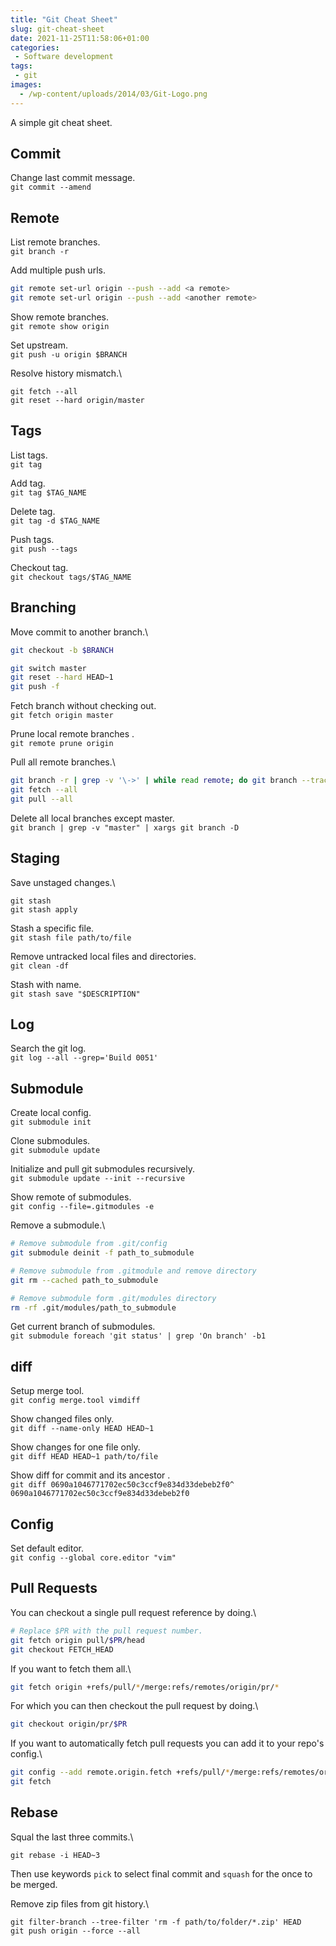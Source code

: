 ```yaml
---
title: "Git Cheat Sheet"
slug: git-cheat-sheet
date: 2021-11-25T11:58:06+01:00
categories:
 - Software development
tags:
 - git
images:
  - /wp-content/uploads/2014/03/Git-Logo.png
---
```


A simple git cheat sheet.

<!--more-->

## Commit

Change last commit message.\
`git commit --amend`

## Remote

List remote branches.\
`git branch -r`

Add multiple push urls.
```bash
git remote set-url origin --push --add <a remote>
git remote set-url origin --push --add <another remote>
```

Show remote branches.\
`git remote show origin`

Set upstream.\
`git push -u origin $BRANCH`

Resolve history mismatch.\
````
git fetch --all
git reset --hard origin/master
````

## Tags

List tags.\
`git tag`

Add tag.\
`git tag $TAG_NAME`

Delete tag.\
`git tag -d $TAG_NAME`

Push tags.\
`git push --tags`

Checkout tag.\
`git checkout tags/$TAG_NAME`

## Branching

Move commit to another branch.\
```bash
git checkout -b $BRANCH

git switch master
git reset --hard HEAD~1
git push -f
```

Fetch branch without checking out.\
`git fetch origin master`

Prune local remote branches .\
`git remote prune origin`

Pull all remote branches.\
```bash
git branch -r | grep -v '\->' | while read remote; do git branch --track "${remote#origin/}" "$remote"; done
git fetch --all
git pull --all
```

Delete all local branches except master.\
`git branch | grep -v "master" | xargs git branch -D`

## Staging

Save unstaged changes.\
```
git stash
git stash apply
```

Stash a specific file.\
`git stash file path/to/file`

Remove untracked local files and directories.\
`git clean -df`

Stash with name.\
`git stash save "$DESCRIPTION"`

## Log

Search the git log.\
`git log --all --grep='Build 0051'`

## Submodule

Create local config.\
`git submodule init`

Clone submodules.\
`git submodule update`

Initialize and pull git submodules recursively.\
`git submodule update --init --recursive`

Show remote of submodules.\
`git config --file=.gitmodules -e`

Remove a submodule.\
```bash
# Remove submodule from .git/config
git submodule deinit -f path_to_submodule

# Remove submodule from .gitmodule and remove directory 
git rm --cached path_to_submodule

# Remove submodule form .git/modules directory
rm -rf .git/modules/path_to_submodule 
```

Get current branch of submodules.\
`git submodule foreach 'git status' | grep 'On branch' -b1`

## diff

Setup merge tool.\
`git config merge.tool vimdiff`

Show changed files only.\
`git diff --name-only HEAD HEAD~1`

Show changes for one file only.\
`git diff HEAD HEAD~1 path/to/file`

Show diff for commit and its ancestor .\
`git diff 0690a1046771702ec50c3ccf9e834d33debeb2f0^ 0690a1046771702ec50c3ccf9e834d33debeb2f0`

## Config

Set default editor.\
`git config --global core.editor "vim"`

## Pull Requests

You can checkout a single pull request reference by doing.\
```bash
# Replace $PR with the pull request number.
git fetch origin pull/$PR/head
git checkout FETCH_HEAD
```

If you want to fetch them all.\
```bash
git fetch origin +refs/pull/*/merge:refs/remotes/origin/pr/*
```

For which you can then checkout the pull request by doing.\
```bash
git checkout origin/pr/$PR
```

If you want to automatically fetch pull requests you can add it to your repo's config.\
```bash
git config --add remote.origin.fetch +refs/pull/*/merge:refs/remotes/origin/pr/*/merge
git fetch
```

## Rebase

Squal the last three commits.\
```
git rebase -i HEAD~3
```
Then use keywords `pick` to select final commit and `squash` for the once to be merged.

Remove zip files from git history.\
```
git filter-branch --tree-filter 'rm -f path/to/folder/*.zip' HEAD
git push origin --force --all
```